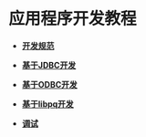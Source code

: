 # 应用程序开发教程<a name="ZH-CN_TOPIC_0244720256"></a>

-   **[开发规范](开发规范.md)**  

-   **[基于JDBC开发](基于JDBC开发.md)**  

-   **[基于ODBC开发](基于ODBC开发.md)**  

-   **[基于libpq开发](基于libpq开发.md)**  

-   **[调试](调试.md)**  


